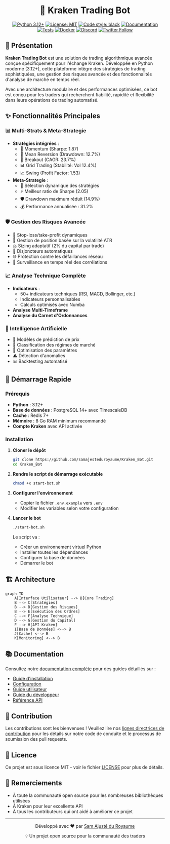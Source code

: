 <div align="center">

# 🤖 Kraken Trading Bot

[![Python 3.12+](https://img.shields.io/badge/Python-3.12+-blue.svg)](https://www.python.org/)
[![License: MIT](https://img.shields.io/badge/License-MIT-yellow.svg)](https://opensource.org/licenses/MIT)
[![Code style: black](https://img.shields.io/badge/code%20style-black-000000.svg)](https://github.com/psf/black)
[![Documentation](https://img.shields.io/badge/docs-latest-brightgreen.svg)](https://github.com/samajesteduroyaume/Kraken_Bot/tree/main/docs)
[![Tests](https://github.com/samajesteduroyaume/Kraken_Bot/actions/workflows/tests.yml/badge.svg)](https://github.com/samajesteduroyaume/Kraken_Bot/actions)
[![Docker](https://img.shields.io/docker/pulls/samajesteduroyaume/kraken-bot)](https://hub.docker.com/r/samajesteduroyaume/kraken-bot)
[![Discord](https://img.shields.io/discord/your-discord-channel)](https://discord.gg/your-invite-link)
[![Twitter Follow](https://img.shields.io/twitter/follow/your-handle?style=social)](https://twitter.com/your-handle)

</div>

## 🚀 Présentation

**Kraken Trading Bot** est une solution de trading algorithmique avancée conçue spécifiquement pour l'échange Kraken. Développée en Python moderne (3.12+), cette plateforme intègre des stratégies de trading sophistiquées, une gestion des risques avancée et des fonctionnalités d'analyse de marché en temps réel.

Avec une architecture modulaire et des performances optimisées, ce bot est conçu pour les traders qui recherchent fiabilité, rapidité et flexibilité dans leurs opérations de trading automatisé.

## ✨ Fonctionnalités Principales

### 📊 Multi-Strats & Meta-Strategie
- **Stratégies intégrées** :
  - 🚀 Momentum (Sharpe: 1.87)
  - 🔄 Mean Reversion (Drawdown: 12.7%)
  - 🎯 Breakout (CAGR: 23.7%)
  - 📊 Grid Trading (Stabilité: Vol 12.4%)
  - 📈 Swing (Profit Factor: 1.53)
- **Meta-Strategie** :
  - 🔄 Sélection dynamique des stratégies
  - ⚡ Meilleur ratio de Sharpe (2.05)
  - 🛡️ Drawdown maximum réduit (14.9%)
  - 💰 Performance annualisée : 31.2%

### 🛡️ Gestion des Risques Avancée
- 🛑 Stop-loss/take-profit dynamiques
- 📏 Gestion de position basée sur la volatilité ATR
- ⚖️ Sizing adaptatif (2% du capital par trade)
- 🔌 Disjoncteurs automatiques
- 🌐 Protection contre les défaillances réseau
- 🔄 Surveillance en temps réel des corrélations

### 📈 Analyse Technique Complète
- **Indicateurs** :
  - 50+ indicateurs techniques (RSI, MACD, Bollinger, etc.)
  - Indicateurs personnalisables
  - Calculs optimisés avec Numba
- **Analyse Multi-Timeframe**
- **Analyse du Carnet d'Ordonnances**

### 🤖 Intelligence Artificielle
- 🧠 Modèles de prédiction de prix
- 🎯 Classification des régimes de marché
- 🔄 Optimisation des paramètres
- ⚠️ Détection d'anomalies
- 📊 Backtesting automatisé

## 🚀 Démarrage Rapide

### Prérequis
- **Python** : 3.12+
- **Base de données** : PostgreSQL 14+ avec TimescaleDB
- **Cache** : Redis 7+
- **Mémoire** : 8 Go RAM minimum recommandé
- **Compte Kraken** avec API activée

### Installation

1. **Cloner le dépôt**
   ```bash
   git clone https://github.com/samajesteduroyaume/Kraken_Bot.git
   cd Kraken_Bot
   ```

2. **Rendre le script de démarrage exécutable**
   ```bash
   chmod +x start-bot.sh
   ```

3. **Configurer l'environnement**
   - Copier le fichier `.env.example` vers `.env`
   - Modifier les variables selon votre configuration

4. **Lancer le bot**
   ```bash
   ./start-bot.sh
   ```

   Le script va :
   - Créer un environnement virtuel Python
   - Installer toutes les dépendances
   - Configurer la base de données
   - Démarrer le bot

## 🏗 Architecture

```mermaid
graph TD
    A[Interface Utilisateur] --> B[Core Trading]
    B --> C[Stratégies]
    B --> D[Gestion des Risques]
    B --> E[Exécution des Ordres]
    C --> F[Analyse Technique]
    D --> G[Gestion du Capital]
    E --> H[API Kraken]
    I[Base de Données] <--> B
    J[Cache] <--> B
    K[Monitoring] <--> B
```

## 📚 Documentation

Consultez notre [documentation complète](docs/) pour des guides détaillés sur :

- [Guide d'installation](docs/getting_started/installation.md)
- [Configuration](docs/getting_started/configuration.md)
- [Guide utilisateur](docs/user_guide/overview.md)
- [Guide du développeur](docs/developer_guide/architecture.md)
- [Référence API](docs/api_reference/)

## 🤝 Contribution

Les contributions sont les bienvenues ! Veuillez lire nos [lignes directrices de contribution](CONTRIBUTING.md) pour les détails sur notre code de conduite et le processus de soumission des pull requests.

## 📄 Licence

Ce projet est sous licence MIT - voir le fichier [LICENSE](LICENSE) pour plus de détails.

## 🙏 Remerciements

- À toute la communauté open source pour les nombreuses bibliothèques utilisées
- À Kraken pour leur excellente API
- À tous les contributeurs qui ont aidé à améliorer ce projet

---

<div align="center">
  <p>Développé avec ❤️ par <a href="https://github.com/samajesteduroyaume">Sam Ajusté du Royaume</a></p>
  <p>💡 Un projet open source pour la communauté des traders</p>
</div>
